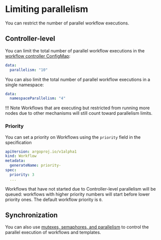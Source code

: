 # Limiting parallelism

You can restrict the number of parallel workflow executions.

## Controller-level

You can limit the total number of parallel workflow executions in the [workflow controller ConfigMap](workflow-controller-configmap.yaml):

```yaml
data:
  parallelism: "10"
```

You can also limit the total number of parallel workflow executions in a single namespace:

```yaml
data:
  namespaceParallelism: "4"
```

!!! Note
    Workflows that are executing but restricted from running more nodes due to other mechanisms will still count toward parallelism limits.

### Priority

You can set a priority on Workflows using the `priority` field in the specification

```yaml
apiVersion: argoproj.io/v1alpha1
kind: Workflow
metadata:
  generateName: priority-
spec:
  priority: 3
  ...
````

Workflows that have not started due to Controller-level parallelism will be queued: workflows with higher priority numbers will start before lower priority ones.
The default workflow priority is `0`.

## Synchronization

You can also use [mutexes, semaphores, and parallelism](synchronization.md) to control the parallel execution of workflows and templates.

